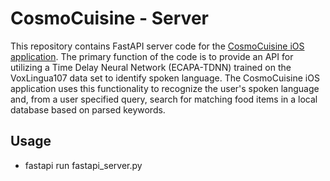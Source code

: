 # CosmoCuisine - Server

This repository contains FastAPI server code for the [CosmoCuisine iOS application](https://github.com/teaden/CosmoCuisine-Client). The primary function of the code is to provide an API for utilizing a Time Delay Neural Network (ECAPA-TDNN) trained on the VoxLingua107 data set to identify spoken language. The CosmoCuisine iOS application uses this functionality to recognize the user's spoken language and, from a user specified query, search for matching food items in a local database based on parsed keywords.

## Usage

* fastapi run fastapi_server.py
